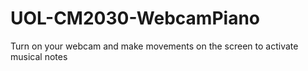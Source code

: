 # UOL-CM2030-WebcamPiano
Turn on your webcam and make movements on the screen to activate musical notes 
